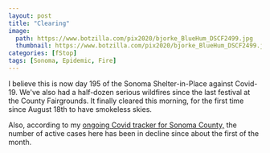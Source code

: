 ```yaml
---
layout: post
title: "Clearing"
image:
  path: https://www.botzilla.com/pix2020/bjorke_BlueHum_DSCF2499.jpg
  thumbnail: https://www.botzilla.com/pix2020/bjorke_BlueHum_DSCF2499.jpg
categories: [fStop]
tags: [Sonoma, Epidemic, Fire]
---
```


I believe this is now day 195 of the Sonoma Shelter-in-Place against Covid-19. We've also had a half-dozen serious wildfires since the last festival at the County Fairgrounds. It finally cleared this morning, for the first time since August 18th to have smokeless skies.

Also, according to my <a href="https://docs.google.com/spreadsheets/d/1K0ZOp5HY7nsAktola6QfajUH4uul1QqXnd34hPNQT_0/edit?usp=sharing">ongoing Covid tracker for Sonoma County,</a> the number of active cases here has been in decline since about the first of the month.

